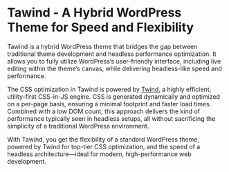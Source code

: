 # Tawind - A Hybrid WordPress Theme for Speed and Flexibility

Tawind is a hybrid WordPress theme that bridges the gap between traditional theme development and headless performance optimization. It allows you to fully utilize WordPress’s user-friendly interface, including live editing within the theme’s canvas, while delivering headless-like speed and performance.

The CSS optimization in Tawind is powered by [Twind](https://twind.dev/), a highly efficient, utility-first CSS-in-JS engine. CSS is generated dynamically and optimized on a per-page basis, ensuring a minimal footprint and faster load times. Combined with a low DOM count, this approach delivers the kind of performance typically seen in headless setups, all without sacrificing the simplicity of a traditional WordPress environment.

With Tawind, you get the flexibility of a standard WordPress theme, powered by Twind for top-tier CSS optimization, and the speed of a headless architecture—ideal for modern, high-performance web development.

